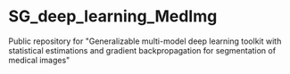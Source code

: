 # SG_deep_learning_MedImg
Public repository for "Generalizable multi-model deep learning toolkit with statistical estimations and gradient backpropagation for segmentation of medical images"
